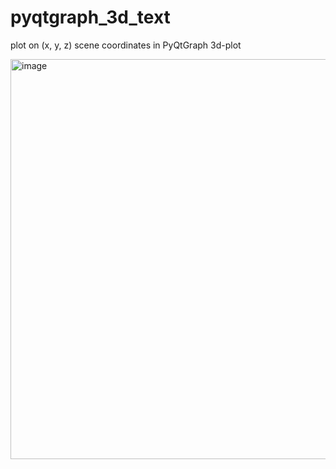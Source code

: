 # pyqtgraph_3d_text
plot on (x, y, z) scene coordinates in PyQtGraph 3d-plot

<img width="640" alt="image" src="https://user-images.githubusercontent.com/2010446/218268758-c51a2b0d-0794-45c8-b4db-e51c3f970c27.png">

